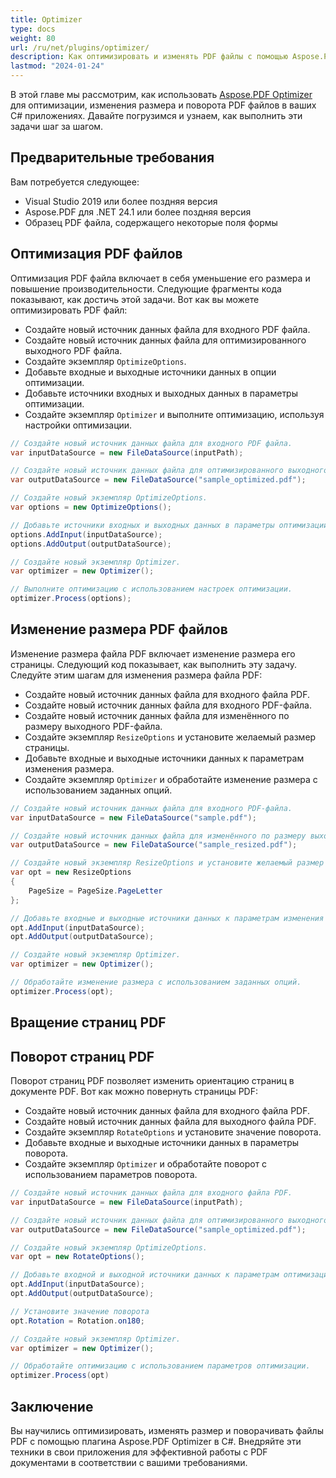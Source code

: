 ```yaml
---
title: Optimizer 
type: docs
weight: 80
url: /ru/net/plugins/optimizer/
description: Как оптимизировать и изменять PDF файлы с помощью Aspose.PDF Optimizer
lastmod: "2024-01-24"
---
```


В этой главе мы рассмотрим, как использовать [Aspose.PDF Optimizer](https://products.aspose.org/pdf/net/optimizer/) для оптимизации, изменения размера и поворота PDF файлов в ваших C# приложениях.
Давайте погрузимся и узнаем, как выполнить эти задачи шаг за шагом.

## Предварительные требования

Вам потребуется следующее:

* Visual Studio 2019 или более поздняя версия
* Aspose.PDF для .NET 24.1 или более поздняя версия
* Образец PDF файла, содержащего некоторые поля формы

## Оптимизация PDF файлов

Оптимизация PDF файла включает в себя уменьшение его размера и повышение производительности. Следующие фрагменты кода показывают, как достичь этой задачи. Вот как вы можете оптимизировать PDF файл:

* Создайте новый источник данных файла для входного PDF файла.
* Создайте новый источник данных файла для оптимизированного выходного PDF файла.
* Создайте экземпляр `OptimizeOptions`.
* Добавьте входные и выходные источники данных в опции оптимизации.
* Добавьте источники входных и выходных данных в параметры оптимизации.
* Создайте экземпляр `Optimizer` и выполните оптимизацию, используя настройки оптимизации.

```cs
// Создайте новый источник данных файла для входного PDF файла.
var inputDataSource = new FileDataSource(inputPath);

// Создайте новый источник данных файла для оптимизированного выходного PDF файла.
var outputDataSource = new FileDataSource("sample_optimized.pdf");

// Создайте новый экземпляр OptimizeOptions.
var options = new OptimizeOptions();

// Добавьте источники входных и выходных данных в параметры оптимизации.
options.AddInput(inputDataSource);
options.AddOutput(outputDataSource);

// Создайте новый экземпляр Optimizer.
var optimizer = new Optimizer();

// Выполните оптимизацию с использованием настроек оптимизации.
optimizer.Process(options);
```

## Изменение размера PDF файлов

Изменение размера файла PDF включает изменение размера его страницы. Следующий код показывает, как выполнить эту задачу. Следуйте этим шагам для изменения размера файла PDF:

* Создайте новый источник данных файла для входного файла PDF.
* Создайте новый источник данных файла для входного PDF-файла.
* Создайте новый источник данных файла для изменённого по размеру выходного PDF-файла.
* Создайте экземпляр `ResizeOptions` и установите желаемый размер страницы.
* Добавьте входные и выходные источники данных к параметрам изменения размера.
* Создайте экземпляр `Optimizer` и обработайте изменение размера с использованием заданных опций.

```cs
// Создайте новый источник данных файла для входного PDF-файла.
var inputDataSource = new FileDataSource("sample.pdf");

// Создайте новый источник данных файла для изменённого по размеру выходного PDF-файла.
var outputDataSource = new FileDataSource("sample_resized.pdf");

// Создайте новый экземпляр ResizeOptions и установите желаемый размер страницы.
var opt = new ResizeOptions
{
    PageSize = PageSize.PageLetter
};

// Добавьте входные и выходные источники данных к параметрам изменения размера.
opt.AddInput(inputDataSource);
opt.AddOutput(outputDataSource);

// Создайте новый экземпляр Optimizer.
var optimizer = new Optimizer();

// Обработайте изменение размера с использованием заданных опций.
optimizer.Process(opt);
```

## Вращение страниц PDF
## Поворот страниц PDF

Поворот страниц PDF позволяет изменить ориентацию страниц в документе PDF. Вот как можно повернуть страницы PDF:

* Создайте новый источник данных файла для входного файла PDF.
* Создайте новый источник данных файла для выходного файла PDF.
* Создайте экземпляр `RotateOptions` и установите значение поворота.
* Добавьте входные и выходные источники данных в параметры поворота.
* Создайте экземпляр `Optimizer` и обработайте поворот с использованием параметров поворота.

```cs
// Создайте новый источник данных файла для входного файла PDF.
var inputDataSource = new FileDataSource(inputPath);

// Создайте новый источник данных файла для оптимизированного выходного файла PDF.
var outputDataSource = new FileDataSource("sample_optimized.pdf");

// Создайте новый экземпляр OptimizeOptions.
var opt = new RotateOptions();

// Добавьте входной и выходной источники данных к параметрам оптимизации.
opt.AddInput(inputDataSource);
opt.AddOutput(outputDataSource);

// Установите значение поворота
opt.Rotation = Rotation.on180;

// Создайте новый экземпляр Optimizer.
var optimizer = new Optimizer();

// Обработайте оптимизацию с использованием параметров оптимизации.
optimizer.Process(opt)
```
## Заключение

Вы научились оптимизировать, изменять размер и поворачивать файлы PDF с помощью плагина Aspose.PDF Optimizer в C#. Внедряйте эти техники в свои приложения для эффективной работы с PDF документами в соответствии с вашими требованиями.
